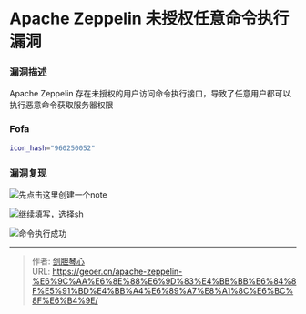 # Apache Zeppelin 未授权任意命令执行漏洞


### 漏洞描述

Apache Zeppelin 存在未授权的用户访问命令执行接口，导致了任意用户都可以执行恶意命令获取服务器权限



### Fofa

```bash
icon_hash="960250052"
```



### 漏洞复现

![先点击这里创建一个note](http://image.xpshuai.cn/zeppelin_click.jpg)



![继续填写，选择sh](http://image.xpshuai.cn/zeppelin_click2.jpg)





![命令执行成功](http://image.xpshuai.cn/zeppelin_success.jpg)











---

> 作者: [剑胆琴心](http://geoer.cn)  
> URL: https://geoer.cn/apache-zeppelin-%E6%9C%AA%E6%8E%88%E6%9D%83%E4%BB%BB%E6%84%8F%E5%91%BD%E4%BB%A4%E6%89%A7%E8%A1%8C%E6%BC%8F%E6%B4%9E/  

